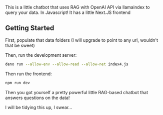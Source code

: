 This is a little chatbot that uses RAG with OpenAI API via llamaindex to query your data. In Javascript! It has a little Next.JS frontend

## Getting Started

First, populate that data folders (I will upgrade to point to any url, wouldn't that be sweet)

Then, run the development server:

```bash
deno run --allow-env --allow-read --allow-net index4.js
```

Then run the frontend:
```bash
npm run dev
```

Then you got yourself a pretty powerful little RAG-based chatbot that answers questions on the data!

I will be tidying this up, I swear...
